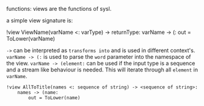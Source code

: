 functions: 
views are the functions of sysl.

a simple view signature is:

!view ViewName(varName <: varType) -> returnType:
    varName -> (:
        out = ToLower(varName)


`->` can be interpreted as `transforms into` and is used in different context's. 
`varName -> (:` is used to parse the `word` parameter into the namespace of the view. 
`varName -> (element:` can be used if the input type is a sequence and a stream like behaviour is needed. This will iterate through all `element` in `varName`.

```
!view AllToTitle(names <: sequence of string) -> <sequence of string>:
    names -> (name:
        out = ToLower(name)
```
